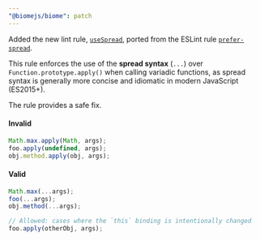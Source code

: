 ```yaml
---
"@biomejs/biome": patch
---
```


Added the new lint rule, [`useSpread`](https://biomejs.dev/linter/rules/use-consistent-arrow-return/), ported from the ESLint rule [`prefer-spread`](https://eslint.org/docs/latest/rules/prefer-spread).

This rule enforces the use of the **spread syntax** (`...`) over `Function.prototype.apply()` when calling variadic functions, as spread syntax is generally more concise and idiomatic in modern JavaScript (ES2015+).

The rule provides a safe fix.

#### Invalid

```js
Math.max.apply(Math, args);
foo.apply(undefined, args);
obj.method.apply(obj, args);
```

#### Valid

```js
Math.max(...args);
foo(...args);
obj.method(...args);

// Allowed: cases where the `this` binding is intentionally changed
foo.apply(otherObj, args);
```
